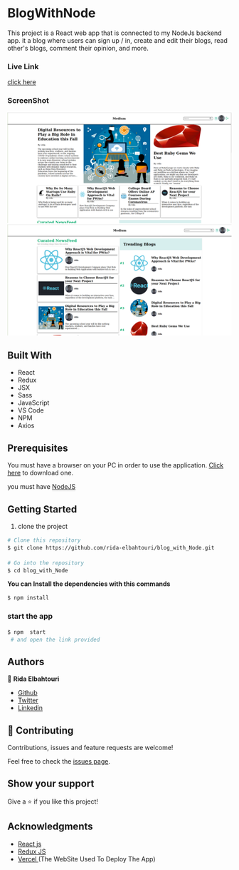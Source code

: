 # BlogWithNode

This project is a React web app that is connected to my NodeJs backend app.
it a blog where users can sign up / in, create and edit their blogs, read other's blogs, comment their opinion, and more.

### Live Link

[click here](https://blogwithnode.vercel.app/)


### ScreenShot

![screenshot](./src/assets/images/Screenshot1.png)
![screenshot](./src/assets/images/Screenshot2.png)

## Built With

- React
- Redux
- JSX
- Sass
- JavaScript
- VS Code
- NPM
- Axios

## Prerequisites

You must have a browser on your PC in order to use the application. [Click here](https://www.mozilla.org/en-US/firefox/new/) to download one.

you must have [NodeJS](https://nodejs.org/en/)

## Getting Started

1. clone the project

```bash
# Clone this repository
$ git clone https://github.com/rida-elbahtouri/blog_with_Node.git

# Go into the repository
$ cd blog_with_Node


```

**You can Install the dependencies with this commands**

```bash
$ npm install

```

### start the app

```bash
$ npm  start
 # and open the link provided
```


## Authors

👤 **Rida Elbahtouri**

- [Github](https://github.com/rida-elbahtouri)
- [Twitter](https://twitter.com/RElbahtouri)
- [Linkedin](https://www.linkedin.com/in/rida-elbahtouri/)

## 🤝 Contributing

Contributions, issues and feature requests are welcome!

Feel free to check the <a href="https://github.com/rida-elbahtouri/blog_with_Node/issues" target="_blank">issues page</a>.

## Show your support

Give a ⭐️ if you like this project!

## Acknowledgments

- <a href="https://reactjs.org/" target="_blank">React js</a>
- <a href="https://redux.js.org" target="_blank">Redux JS</a>
- <a href="https://vercel.com" target="_blanck">Vercel </a> (The WebSite Used To Deploy The App)